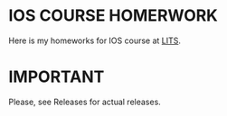 # IOS COURSE HOMERWORK

Here is my homeworks for IOS course at [LITS](http://lits.com.ua).

# IMPORTANT
Please, see Releases for actual releases. 
